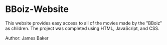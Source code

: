 # BBoiz-Website

This website provides easy access to all of the movies made by the "BBoiz" as children.
The project was completed using HTML, JavaScript, and CSS.

Author: James Baker
